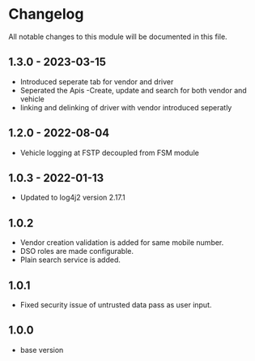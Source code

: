 
# Changelog
All notable changes to this module will be documented in this file.

## 1.3.0 - 2023-03-15

 - Introduced seperate tab for vendor and driver
 - Seperated the Apis -Create, update and search for both vendor and vehicle
 - linking and delinking  of driver with vendor introduced seperatly

## 1.2.0 - 2022-08-04

- Vehicle logging at FSTP decoupled from FSM module 

## 1.0.3 - 2022-01-13

- Updated to log4j2 version 2.17.1

## 1.0.2

- Vendor creation validation is added for same mobile number.
- DSO roles are made configurable.
- Plain search service is added.

## 1.0.1

- Fixed security issue of untrusted data pass as user input.

## 1.0.0

- base version
